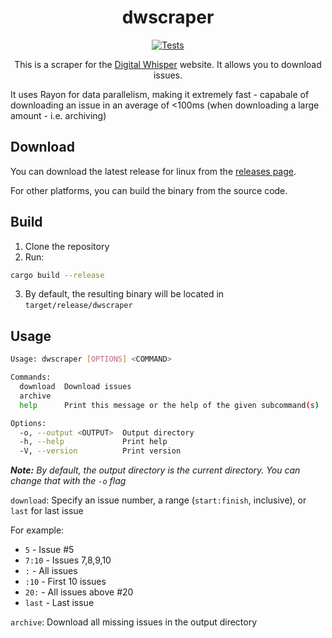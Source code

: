 <div align="center">

# dwscraper

[![Tests](https://github.com/orellazri/dwscraper/actions/workflows/tests.yml/badge.svg)](https://github.com/orellazri/dwscraper/actions/workflows/tests.yml)

This is a scraper for the [Digital Whisper](https://digitalwhisper.co.il) website. It allows you to download issues.

</div>

It uses Rayon for data parallelism, making it extremely fast - capabale of downloading an issue in an average of <100ms (when downloading a large amount - i.e. archiving)

## Download
You can download the latest release for linux from the [releases page](https://github.com/orellazri/dwscraper/releases).

For other platforms, you can build the binary from the source code.

## Build

1. Clone the repository
2. Run:

```bash
cargo build --release
```

3. By default, the resulting binary will be located in `target/release/dwscraper`

## Usage

```bash
Usage: dwscraper [OPTIONS] <COMMAND>

Commands:
  download  Download issues
  archive
  help      Print this message or the help of the given subcommand(s)

Options:
  -o, --output <OUTPUT>  Output directory
  -h, --help             Print help
  -V, --version          Print version
```

_**Note:** By default, the output directory is the current directory. You can change that with the `-o` flag_

`download`: Specify an issue number, a range (`start:finish`, inclusive), or `last` for last issue

For example:

- `5` - Issue #5
- `7:10` - Issues 7,8,9,10
- `:` - All issues
- `:10` - First 10 issues
- `20:` - All issues above #20
- `last` - Last issue

`archive`: Download all missing issues in the output directory
